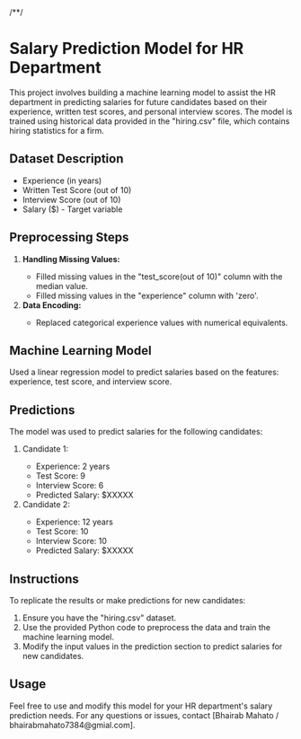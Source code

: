 <!DOCTYPE html>
<html>
<head>
  /*<title>Salary Prediction Model for HR Department</title>*/
</head>
<body>

<h1>Salary Prediction Model for HR Department</h1>

<p>This project involves building a machine learning model to assist the HR department in predicting salaries for future candidates based on their experience, written test scores, and personal interview scores. The model is trained using historical data provided in the "hiring.csv" file, which contains hiring statistics for a firm.</p>

<h2>Dataset Description</h2>

<ul>
  <li>Experience (in years)</li>
  <li>Written Test Score (out of 10)</li>
  <li>Interview Score (out of 10)</li>
  <li>Salary ($) - Target variable</li>
</ul>

<h2>Preprocessing Steps</h2>

<ol>
  <li><strong>Handling Missing Values:</strong></li>
  <ul>
    <li>Filled missing values in the "test_score(out of 10)" column with the median value.</li>
    <li>Filled missing values in the "experience" column with 'zero'.</li>
  </ul>
  <li><strong>Data Encoding:</strong></li>
  <ul>
    <li>Replaced categorical experience values with numerical equivalents.</li>
  </ul>
</ol>

<h2>Machine Learning Model</h2>

<p>Used a linear regression model to predict salaries based on the features: experience, test score, and interview score.</p>

<h2>Predictions</h2>

<p>The model was used to predict salaries for the following candidates:</p>

<ol>
  <li>Candidate 1:</li>
  <ul>
    <li>Experience: 2 years</li>
    <li>Test Score: 9</li>
    <li>Interview Score: 6</li>
    <li>Predicted Salary: $XXXXX</li>
  </ul>
  <li>Candidate 2:</li>
  <ul>
    <li>Experience: 12 years</li>
    <li>Test Score: 10</li>
    <li>Interview Score: 10</li>
    <li>Predicted Salary: $XXXXX</li>
  </ul>
</ol>

<h2>Instructions</h2>

<p>To replicate the results or make predictions for new candidates:</p>
<ol>
  <li>Ensure you have the "hiring.csv" dataset.</li>
  <li>Use the provided Python code to preprocess the data and train the machine learning model.</li>
  <li>Modify the input values in the prediction section to predict salaries for new candidates.</li>
</ol>

<h2>Usage</h2>

<p>Feel free to use and modify this model for your HR department's salary prediction needs. 
  For any questions or issues, contact [Bhairab Mahato / bhairabmahato7384@gmial.com].</p>

</body>
</html>

